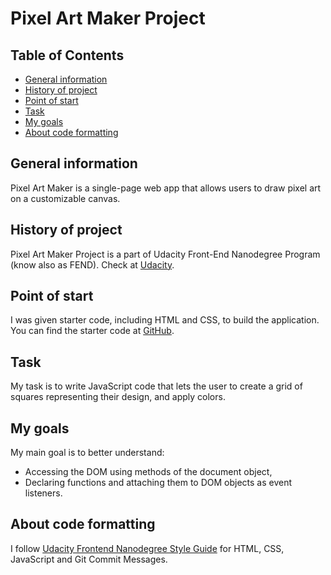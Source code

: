 # Pixel Art Maker Project

## Table of Contents

* [General information](#general-information)
* [History of project](#history-of-project)
* [Point of start](#point-of-start)
* [Task](#task)
* [My goals](#my-goals)
* [About code formatting](#about-code-formatting)

## General information

Pixel Art Maker is a single-page web app that allows users to draw pixel art on a customizable canvas.

## History of project

Pixel Art Maker Project is a part of Udacity Front-End Nanodegree Program (know also as FEND).
Check at [Udacity](https://www.udacity.com).

## Point of start

I was given starter code, including HTML and CSS, to build the application.
You can find the starter code at [GitHub](https://github.com/udacity/project-pixel-art-maker-starter).

## Task

My task is to write JavaScript code that lets the user to create a grid of squares representing their design, and apply colors.

## My goals

My main goal is to better understand:

* Accessing the DOM using methods of the document object,
* Declaring functions and attaching them to DOM objects as event listeners.

## About code formatting

I follow [Udacity Frontend Nanodegree Style Guide](http://udacity.github.io/frontend-nanodegree-styleguide) for HTML, CSS, JavaScript and Git Commit Messages.
